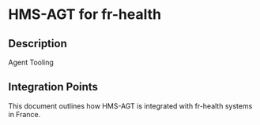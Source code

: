 # HMS-AGT for fr-health

## Description

Agent Tooling

## Integration Points

This document outlines how HMS-AGT is integrated with fr-health systems in France.
